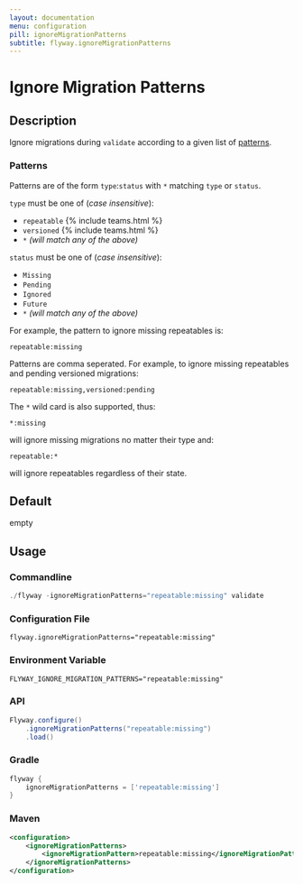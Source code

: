 ```yaml
---
layout: documentation
menu: configuration
pill: ignoreMigrationPatterns
subtitle: flyway.ignoreMigrationPatterns
---
```


# Ignore Migration Patterns

## Description
Ignore migrations during `validate` according to a given list of [patterns](https://flywaydb.org/documentation/configuration/parameters/ignoreMigrationPatterns#patterns).

### Patterns
Patterns are of the form `type`:`status` with `*` matching `type` or `status`.

`type` must be one of (*case insensitive*):

* `repeatable` {% include teams.html %}
* `versioned` {% include teams.html %}
* `*` *(will match any of the above)*

`status` must be one of (*case insensitive*):

* `Missing`
* `Pending`
* `Ignored`
* `Future`
* `*` *(will match any of the above)*

For example, the pattern to ignore missing repeatables is:
```
repeatable:missing
```

Patterns are comma seperated. For example, to ignore missing repeatables and pending versioned migrations:
```
repeatable:missing,versioned:pending
```

The `*` wild card is also supported, thus:
```
*:missing
```
will ignore missing migrations no matter their type and:
```
repeatable:*
```
will ignore repeatables regardless of their state.

## Default
empty

## Usage

### Commandline
```powershell
./flyway -ignoreMigrationPatterns="repeatable:missing" validate
```

### Configuration File
```properties
flyway.ignoreMigrationPatterns="repeatable:missing"
```

### Environment Variable
```properties
FLYWAY_IGNORE_MIGRATION_PATTERNS="repeatable:missing"
```

### API
```java
Flyway.configure()
    .ignoreMigrationPatterns("repeatable:missing")
    .load()
```

### Gradle
```groovy
flyway {
    ignoreMigrationPatterns = ['repeatable:missing']
}
```

### Maven
```xml
<configuration>
    <ignoreMigrationPatterns>
        <ignoreMigrationPattern>repeatable:missing</ignoreMigrationPattern>
    </ignoreMigrationPatterns>
</configuration>
```
